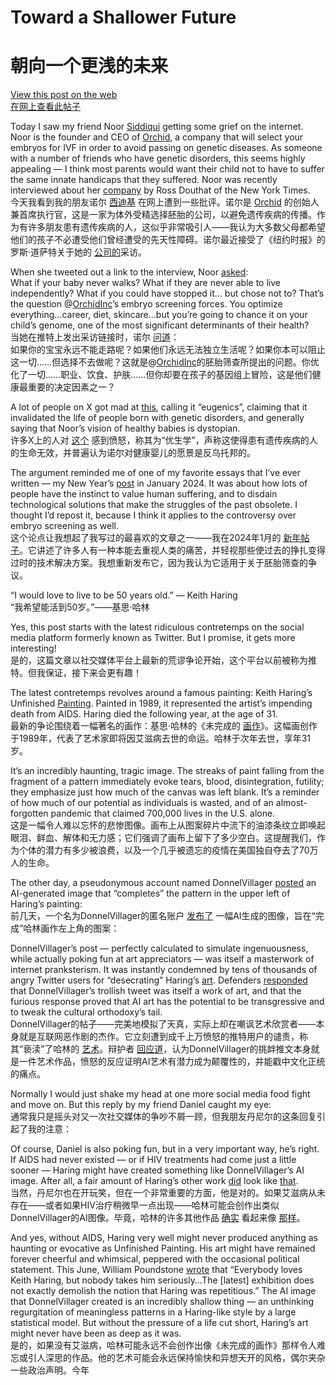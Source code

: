 # Toward a Shallower Future  
# 朝向一个更浅的未来  

[View this post on the web](https://www.noahpinion.blog/p/toward-a-shallower-future-2ab)  
[在网上查看此帖子](https://www.noahpinion.blog/p/toward-a-shallower-future-2ab)  

Today I saw my friend Noor [Siddiqui](https://substack.com/redirect/fdb3777a-5a9c-465d-abeb-1535e07afb34?j=eyJ1IjoiMjBsbmJwIn0.KztYzEWpJOR2MnnIg5ijVYRyTJF67hinhCJnHuA6bbA) getting some grief on the internet. Noor is the founder and CEO of [Orchid](https://substack.com/redirect/101db36a-0e7e-406a-bcad-1fc103cae49a?j=eyJ1IjoiMjBsbmJwIn0.KztYzEWpJOR2MnnIg5ijVYRyTJF67hinhCJnHuA6bbA), a company that will select your embryos for IVF in order to avoid passing on genetic diseases. As someone with a number of friends who have genetic disorders, this seems highly appealing — I think most parents would want their child not to have to suffer the same innate handicaps that they suffered. Noor was recently interviewed about her [company](https://substack.com/redirect/f1805af0-e957-4d54-b12e-8ca17e1b8e2a?j=eyJ1IjoiMjBsbmJwIn0.KztYzEWpJOR2MnnIg5ijVYRyTJF67hinhCJnHuA6bbA) by Ross Douthat of the New York Times.  
今天我看到我的朋友诺尔 [西迪基](https://substack.com/redirect/fdb3777a-5a9c-465d-abeb-1535e07afb34?j=eyJ1IjoiMjBsbmJwIn0.KztYzEWpJOR2MnnIg5ijVYRyTJF67hinhCJnHuA6bbA) 在网上遭到一些批评。诺尔是 [Orchid](https://substack.com/redirect/101db36a-0e7e-406a-bcad-1fc103cae49a?j=eyJ1IjoiMjBsbmJwIn0.KztYzEWpJOR2MnnIg5ijVYRyTJF67hinhCJnHuA6bbA) 的创始人兼首席执行官，这是一家为体外受精选择胚胎的公司，以避免遗传疾病的传播。作为有许多朋友患有遗传疾病的人，这似乎非常吸引人——我认为大多数父母都希望他们的孩子不必遭受他们曾经遭受的先天性障碍。诺尔最近接受了《纽约时报》的罗斯·道萨特关于她的 [公司的](https://substack.com/redirect/f1805af0-e957-4d54-b12e-8ca17e1b8e2a?j=eyJ1IjoiMjBsbmJwIn0.KztYzEWpJOR2MnnIg5ijVYRyTJF67hinhCJnHuA6bbA)采访。  

When she tweeted out a link to the interview, Noor [asked](https://substack.com/redirect/e3f1da46-88fd-4908-af25-0c07b9710f8b?j=eyJ1IjoiMjBsbmJwIn0.KztYzEWpJOR2MnnIg5ijVYRyTJF67hinhCJnHuA6bbA):  
What if your baby never walks? What if they are never able to live independently? What if you could have stopped it… but chose not to? That’s the question @[OrchidInc](https://substack.com/redirect/0659f4b5-123d-4318-9ba4-b20a9acdb341?j=eyJ1IjoiMjBsbmJwIn0.KztYzEWpJOR2MnnIg5ijVYRyTJF67hinhCJnHuA6bbA)’s embryo screening forces. You optimize everything…career, diet, skincare…but you’re going to chance it on your child’s genome, one of the most significant determinants of their health?  
当她在推特上发出采访链接时，诺尔 [问道](https://substack.com/redirect/e3f1da46-88fd-4908-af25-0c07b9710f8b?j=eyJ1IjoiMjBsbmJwIn0.KztYzEWpJOR2MnnIg5ijVYRyTJF67hinhCJnHuA6bbA)：  
如果你的宝宝永远不能走路呢？如果他们永远无法独立生活呢？如果你本可以阻止这一切……但选择不去做呢？这就是@[OrchidInc](https://substack.com/redirect/0659f4b5-123d-4318-9ba4-b20a9acdb341?j=eyJ1IjoiMjBsbmJwIn0.KztYzEWpJOR2MnnIg5ijVYRyTJF67hinhCJnHuA6bbA)的胚胎筛查所提出的问题。你优化了一切……职业、饮食、护肤……但你却要在孩子的基因组上冒险，这是他们健康最重要的决定因素之一？  

A lot of people on X got mad at [this](https://substack.com/redirect/15aefdd3-81a6-4e9a-9a85-3adb96a4fda9?j=eyJ1IjoiMjBsbmJwIn0.KztYzEWpJOR2MnnIg5ijVYRyTJF67hinhCJnHuA6bbA), calling it “eugenics”, claiming that it invalidated the life of people born with genetic disorders, and generally saying that Noor’s vision of healthy babies is dystopian.  
许多X上的人对 [这个](https://substack.com/redirect/15aefdd3-81a6-4e9a-9a85-3adb96a4fda9?j=eyJ1IjoiMjBsbmJwIn0.KztYzEWpJOR2MnnIg5ijVYRyTJF67hinhCJnHuA6bbA) 感到愤怒，称其为“优生学”，声称这使得患有遗传疾病的人的生命无效，并普遍认为诺尔对健康婴儿的愿景是反乌托邦的。  

The argument reminded me of one of my favorite essays that I’ve ever written — my New Year’s [post](https://substack.com/redirect/04eb2ffb-e31c-44b0-9b9d-d8b6550a6788?j=eyJ1IjoiMjBsbmJwIn0.KztYzEWpJOR2MnnIg5ijVYRyTJF67hinhCJnHuA6bbA) in January 2024. It was about how lots of people have the instinct to value human suffering, and to disdain technological solutions that make the struggles of the past obsolete. I thought I’d repost it, because I think it applies to the controversy over embryo screening as well.  
这个论点让我想起了我写过的最喜欢的文章之一——我在2024年1月的 [新年帖子](https://substack.com/redirect/04eb2ffb-e31c-44b0-9b9d-d8b6550a6788?j=eyJ1IjoiMjBsbmJwIn0.KztYzEWpJOR2MnnIg5ijVYRyTJF67hinhCJnHuA6bbA)。它讲述了许多人有一种本能去重视人类的痛苦，并轻视那些使过去的挣扎变得过时的技术解决方案。我想重新发布它，因为我认为它适用于关于胚胎筛查的争议。  

“I would love to live to be 50 years old.” — Keith Haring  
“我希望能活到50岁。”——基思·哈林  

Yes, this post starts with the latest ridiculous contretemps on the social media platform formerly known as Twitter. But I promise, it gets more interesting!  
是的，这篇文章以社交媒体平台上最新的荒谬争论开始，这个平台以前被称为推特。但我保证，接下来会更有趣！  

The latest contretemps revolves around a famous painting: Keith Haring’s Unfinished [Painting](https://substack.com/redirect/aff09a61-0192-4bf7-9d92-0a2b3ce62156?j=eyJ1IjoiMjBsbmJwIn0.KztYzEWpJOR2MnnIg5ijVYRyTJF67hinhCJnHuA6bbA). Painted in 1989, it represented the artist’s impending death from AIDS. Haring died the following year, at the age of 31.  
最新的争论围绕着一幅著名的画作：基思·哈林的《未完成的 [画作](https://substack.com/redirect/aff09a61-0192-4bf7-9d92-0a2b3ce62156?j=eyJ1IjoiMjBsbmJwIn0.KztYzEWpJOR2MnnIg5ijVYRyTJF67hinhCJnHuA6bbA)》。这幅画创作于1989年，代表了艺术家即将因艾滋病去世的命运。哈林于次年去世，享年31岁。  

It’s an incredibly haunting, tragic image. The streaks of paint falling from the fragment of a pattern immediately evoke tears, blood, disintegration, futility; they emphasize just how much of the canvas was left blank. It’s a reminder of how much of our potential as individuals is wasted, and of an almost-forgotten pandemic that claimed 700,000 lives in the U.S. alone.  
这是一幅令人难以忘怀的悲惨图像。画布上从图案碎片中流下的油漆条纹立即唤起眼泪、鲜血、解体和无力感；它们强调了画布上留下了多少空白。这提醒我们，作为个体的潜力有多少被浪费，以及一个几乎被遗忘的疫情在美国独自夺去了70万人的生命。  

The other day, a pseudonymous account named DonnelVillager [posted](https://substack.com/redirect/0018b802-ff41-4eea-948a-64adb6363ba6?j=eyJ1IjoiMjBsbmJwIn0.KztYzEWpJOR2MnnIg5ijVYRyTJF67hinhCJnHuA6bbA) an AI-generated image that “completes” the pattern in the upper left of Haring’s painting:  
前几天，一个名为DonnelVillager的匿名账户 [发布了](https://substack.com/redirect/0018b802-ff41-4eea-948a-64adb6363ba6?j=eyJ1IjoiMjBsbmJwIn0.KztYzEWpJOR2MnnIg5ijVYRyTJF67hinhCJnHuA6bbA) 一幅AI生成的图像，旨在“完成”哈林画作左上角的图案：  

DonnelVillager’s post — perfectly calculated to simulate ingenuousness, while actually poking fun at art appreciators — was itself a masterwork of internet pranksterism. It was instantly condemned by tens of thousands of angry Twitter users for “desecrating” Haring’s [art](https://substack.com/redirect/06b112e2-5033-47db-9f78-d4708d6b3ec9?j=eyJ1IjoiMjBsbmJwIn0.KztYzEWpJOR2MnnIg5ijVYRyTJF67hinhCJnHuA6bbA). Defenders [responded](https://substack.com/redirect/73e7a3bb-108e-4ff0-a1c2-fc138becdbbb?j=eyJ1IjoiMjBsbmJwIn0.KztYzEWpJOR2MnnIg5ijVYRyTJF67hinhCJnHuA6bbA) that DonnelVillager’s trollish tweet was itself a work of art, and that the furious response proved that AI art has the potential to be transgressive and to tweak the cultural orthodoxy’s tail.  
DonnelVillager的帖子——完美地模拟了天真，实际上却在嘲讽艺术欣赏者——本身就是互联网恶作剧的杰作。它立刻遭到成千上万愤怒的推特用户的谴责，称其“亵渎”了哈林的 [艺术](https://substack.com/redirect/06b112e2-5033-47db-9f78-d4708d6b3ec9?j=eyJ1IjoiMjBsbmJwIn0.KztYzEWpJOR2MnnIg5ijVYRyTJF67hinhCJnHuA6bbA)。辩护者 [回应道](https://substack.com/redirect/73e7a3bb-108e-4ff0-a1c2-fc138becdbbb?j=eyJ1IjoiMjBsbmJwIn0.KztYzEWpJOR2MnnIg5ijVYRyTJF67hinhCJnHuA6bbA)，认为DonnelVillager的挑衅推文本身就是一件艺术作品，愤怒的反应证明AI艺术有潜力成为颠覆性的，并能戳中文化正统的痛点。  

Normally I would just shake my head at one more social media food fight and move on. But this reply by my friend Daniel caught my eye:  
通常我只是摇头对又一次社交媒体的争吵不屑一顾，但我朋友丹尼尔的这条回复引起了我的注意：  

Of course, Daniel is also poking fun, but in a very important way, he’s right. If AIDS had never existed — or if HIV treatments had come just a little sooner — Haring might have created something like DonnelVillager’s AI image. After all, a fair amount of Haring’s other work [did](https://substack.com/redirect/fad83a5d-c424-40a4-b584-52352b32bcdf?j=eyJ1IjoiMjBsbmJwIn0.KztYzEWpJOR2MnnIg5ijVYRyTJF67hinhCJnHuA6bbA) look like [that](https://substack.com/redirect/fad83a5d-c424-40a4-b584-52352b32bcdf?j=eyJ1IjoiMjBsbmJwIn0.KztYzEWpJOR2MnnIg5ijVYRyTJF67hinhCJnHuA6bbA).  
当然，丹尼尔也在开玩笑，但在一个非常重要的方面，他是对的。如果艾滋病从未存在——或者如果HIV治疗稍微早一点出现——哈林可能会创作出类似DonnelVillager的AI图像。毕竟，哈林的许多其他作品 [确实](https://substack.com/redirect/fad83a5d-c424-40a4-b584-52352b32bcdf?j=eyJ1IjoiMjBsbmJwIn0.KztYzEWpJOR2MnnIg5ijVYRyTJF67hinhCJnHuA6bbA) 看起来像 [那样](https://substack.com/redirect/fad83a5d-c424-40a4-b584-52352b32bcdf?j=eyJ1IjoiMjBsbmJwIn0.KztYzEWpJOR2MnnIg5ijVYRyTJF67hinhCJnHuA6bbA)。  

And yes, without AIDS, Haring very well might never produced anything as haunting or evocative as Unfinished Painting. His art might have remained forever cheerful and whimsical, peppered with the occasional political statement. This June, William Poundstone [wrote](https://substack.com/redirect/aff09a61-0192-4bf7-9d92-0a2b3ce62156?j=eyJ1IjoiMjBsbmJwIn0.KztYzEWpJOR2MnnIg5ijVYRyTJF67hinhCJnHuA6bbA) that “Everybody loves Keith Haring, but nobody takes him seriously…The [latest] exhibition does not exactly demolish the notion that Haring was repetitious.” The AI image that DonnelVillager created is an incredibly shallow thing — an unthinking regurgitation of meaningless patterns in a Haring-like style by a large statistical model. But without the pressure of a life cut short, Haring’s art might never have been as deep as it was.  
是的，如果没有艾滋病，哈林可能永远不会创作出像《未完成的画作》那样令人难忘或引人深思的作品。他的艺术可能会永远保持愉快和异想天开的风格，偶尔夹杂一些政治声明。今年